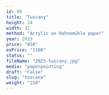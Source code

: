 ```yaml
---
id: 89
title: "Tuscany"
height: 24
width: 32
method: "Acrylic on Hahnemühle paper"
year: 2023
price: "850"
exPrice: "1100"
status: ""
fileName: "2023-tuscany.jpg"
medie: "paperpainting"
draft: "False"
slug: "toscana"
weight: "210"
---
```


